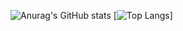 ![Anurag's GitHub stats](https://github-readme-stats.vercel.app/api?username=luiggi33&count_private=true&theme=dark&show_icons=true)
[![Top Langs](https://github-readme-stats.vercel.app/api/top-langs/?username=luiggi33&layout=compact)]

